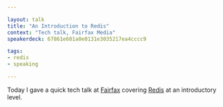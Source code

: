 ```yaml
---

layout: talk
title: "An Introduction to Redis"
context: "Tech talk, Fairfax Media"
speakerdeck: 67861e601a0e0131e3035217ea4cccc9

tags:
- redis
- speaking

---
```


Today I gave a quick tech talk at [Fairfax](http://www.fairfaxmedia.com.au/) covering [Redis](http://redis.io) at an introductory level.
